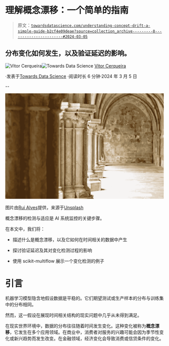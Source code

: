 # 理解概念漂移：一个简单的指南

> 原文：[`towardsdatascience.com/understanding-concept-drift-a-simple-guide-b2cf4e09deae?source=collection_archive---------8-----------------------#2024-03-05`](https://towardsdatascience.com/understanding-concept-drift-a-simple-guide-b2cf4e09deae?source=collection_archive---------8-----------------------#2024-03-05)

## 分布变化如何发生，以及验证延迟的影响。

[](https://vcerq.medium.com/?source=post_page---byline--b2cf4e09deae--------------------------------)![Vitor Cerqueira](https://vcerq.medium.com/?source=post_page---byline--b2cf4e09deae--------------------------------)[](https://towardsdatascience.com/?source=post_page---byline--b2cf4e09deae--------------------------------)![Towards Data Science](https://towardsdatascience.com/?source=post_page---byline--b2cf4e09deae--------------------------------) [Vitor Cerqueira](https://vcerq.medium.com/?source=post_page---byline--b2cf4e09deae--------------------------------)

·发表于[Towards Data Science](https://towardsdatascience.com/?source=post_page---byline--b2cf4e09deae--------------------------------) ·阅读时长 6 分钟·2024 年 3 月 5 日

--

![](img/96df4e7d55c6e2d7c54efe53f3a06817.png)

图片由[Rui Alves](https://unsplash.com/@asfotosde1enorme?utm_source=medium&utm_medium=referral)提供，来源于[Unsplash](https://unsplash.com/?utm_source=medium&utm_medium=referral)

概念漂移的检测与适应是 AI 系统监控的关键步骤。

在本文中，我们将：

+   描述什么是概念漂移，以及它如何在时间相关的数据中产生

+   探讨验证延迟及其对变化检测过程的影响

+   使用 scikit-multiflow 展示一个变化检测的例子

# 引言

机器学习模型隐含地假设数据是平稳的。它们期望测试或生产样本的分布与训练集中的分布相同。

然而，这一假设在展现时间相关结构的现实问题中几乎从未得到满足。

在现实世界环境中，数据的分布往往随着时间发生变化。这种变化被称为**概念漂移**，它发生在多个应用领域。在商业中，消费者对服务的兴趣可能会因为季节性变化或新兴趋势而发生改变。在金融领域，经济变化会导致消费或信贷条件的变化。
